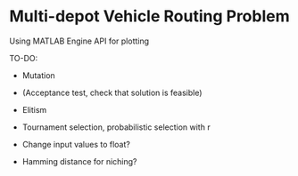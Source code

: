 # Multi-depot Vehicle Routing Problem

Using MATLAB Engine API for plotting

TO-DO:

- Mutation 
- (Acceptance test, check that solution is feasible)
 
- Elitism
- Tournament selection, probabilistic selection with r


- Change input values to float?
- Hamming distance for niching?
